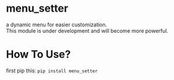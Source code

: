 # menu_setter
a dynamic menu for easier customization. <br>
 This module is under development and will become more powerful.
 
# How To Use?
first pip this:
``` pip install menu_setter ```
